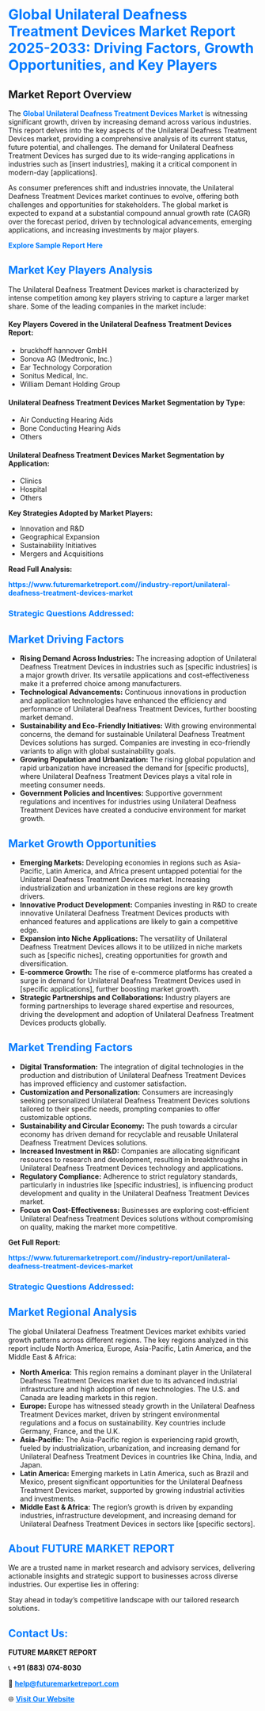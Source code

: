 <h1 style="color: #007BFF;">Global Unilateral Deafness Treatment Devices Market Report 2025-2033: Driving Factors, Growth Opportunities, and Key Players</h1>

<section id="overview">
<h2>Market Report Overview</h2>
<p>The <a href="https://www.futuremarketreport.com//industry-report/unilateral-deafness-treatment-devices-market" style="color: #007BFF; text-decoration: none;"><strong>Global Unilateral Deafness Treatment Devices Market</strong></a> is witnessing significant growth, driven by increasing demand across various industries. This report delves into the key aspects of the Unilateral Deafness Treatment Devices market, providing a comprehensive analysis of its current status, future potential, and challenges. The demand for Unilateral Deafness Treatment Devices has surged due to its wide-ranging applications in industries such as [insert industries], making it a critical component in modern-day [applications].</p>
<p>As consumer preferences shift and industries innovate, the Unilateral Deafness Treatment Devices market continues to evolve, offering both challenges and opportunities for stakeholders. The global market is expected to expand at a substantial compound annual growth rate (CAGR) over the forecast period, driven by technological advancements, emerging applications, and increasing investments by major players.</p>
</section>

<section id="overview">
<p><a href="https://www.futuremarketreport.com//request-sample/reportId=77622" style="color: #007BFF; text-decoration: none;"><strong>Explore Sample Report Here</strong></a></p>
</section>

<section id="key-players">
<h2 style="color: #007BFF;">Market Key Players Analysis</h2>
<p>The Unilateral Deafness Treatment Devices market is characterized by intense competition among key players striving to capture a larger market share. Some of the leading companies in the market include:</p>
<h4>Key Players Covered in the Unilateral Deafness Treatment Devices Report:</h4>
<ul><li>bruckhoff hannover GmbH</li><li>Sonova AG (Medtronic, Inc.)</li><li>Ear Technology Corporation</li><li>Sonitus Medical, Inc.</li><li>William Demant Holding Group</li></ul>
<h4>Unilateral Deafness Treatment Devices Market Segmentation by Type:</h4>
<ul><li>Air Conducting Hearing Aids</li><li>Bone Conducting Hearing Aids</li><li>Others</li></ul>

<h4>Unilateral Deafness Treatment Devices Market Segmentation by Application:</h4>
<ul><li>Clinics</li><li>Hospital</li><li>Others</li></ul>
<p><strong>Key Strategies Adopted by Market Players:</strong></p>
<ul>
<li>Innovation and R&D</li>
<li>Geographical Expansion</li>
<li>Sustainability Initiatives</li>
<li>Mergers and Acquisitions</li>
</ul>
</section>

<section>
<p><strong>Read Full Analysis: </strong></p><a href="https://www.futuremarketreport.com//industry-report/unilateral-deafness-treatment-devices-market" style="color: #007BFF; text-decoration: none;"><strong>https://www.futuremarketreport.com//industry-report/unilateral-deafness-treatment-devices-market</strong></a>
<h3 style="color: #007BFF;">Strategic Questions Addressed:</h3>
</section>

<section id="driving-factors">
<h2 style="color: #007BFF;">Market Driving Factors</h2>
<ul>
<li><strong>Rising Demand Across Industries:</strong> The increasing adoption of Unilateral Deafness Treatment Devices in industries such as [specific industries] is a major growth driver. Its versatile applications and cost-effectiveness make it a preferred choice among manufacturers.</li>
<li><strong>Technological Advancements:</strong> Continuous innovations in production and application technologies have enhanced the efficiency and performance of Unilateral Deafness Treatment Devices, further boosting market demand.</li>
<li><strong>Sustainability and Eco-Friendly Initiatives:</strong> With growing environmental concerns, the demand for sustainable Unilateral Deafness Treatment Devices solutions has surged. Companies are investing in eco-friendly variants to align with global sustainability goals.</li>
<li><strong>Growing Population and Urbanization:</strong> The rising global population and rapid urbanization have increased the demand for [specific products], where Unilateral Deafness Treatment Devices plays a vital role in meeting consumer needs.</li>
<li><strong>Government Policies and Incentives:</strong> Supportive government regulations and incentives for industries using Unilateral Deafness Treatment Devices have created a conducive environment for market growth.</li>
</ul>
</section>

<section id="growth-opportunities">
<h2 style="color: #007BFF;">Market Growth Opportunities</h2>
<ul>
<li><strong>Emerging Markets:</strong> Developing economies in regions such as Asia-Pacific, Latin America, and Africa present untapped potential for the Unilateral Deafness Treatment Devices market. Increasing industrialization and urbanization in these regions are key growth drivers.</li>
<li><strong>Innovative Product Development:</strong> Companies investing in R&D to create innovative Unilateral Deafness Treatment Devices products with enhanced features and applications are likely to gain a competitive edge.</li>
<li><strong>Expansion into Niche Applications:</strong> The versatility of Unilateral Deafness Treatment Devices allows it to be utilized in niche markets such as [specific niches], creating opportunities for growth and diversification.</li>
<li><strong>E-commerce Growth:</strong> The rise of e-commerce platforms has created a surge in demand for Unilateral Deafness Treatment Devices used in [specific applications], further boosting market growth.</li>
<li><strong>Strategic Partnerships and Collaborations:</strong> Industry players are forming partnerships to leverage shared expertise and resources, driving the development and adoption of Unilateral Deafness Treatment Devices products globally.</li>
</ul>
</section>

<section id="trending-factors">
<h2 style="color: #007BFF;">Market Trending Factors</h2>
<ul>
<li><strong>Digital Transformation:</strong> The integration of digital technologies in the production and distribution of Unilateral Deafness Treatment Devices has improved efficiency and customer satisfaction.</li>
<li><strong>Customization and Personalization:</strong> Consumers are increasingly seeking personalized Unilateral Deafness Treatment Devices solutions tailored to their specific needs, prompting companies to offer customizable options.</li>
<li><strong>Sustainability and Circular Economy:</strong> The push towards a circular economy has driven demand for recyclable and reusable Unilateral Deafness Treatment Devices solutions.</li>
<li><strong>Increased Investment in R&D:</strong> Companies are allocating significant resources to research and development, resulting in breakthroughs in Unilateral Deafness Treatment Devices technology and applications.</li>
<li><strong>Regulatory Compliance:</strong> Adherence to strict regulatory standards, particularly in industries like [specific industries], is influencing product development and quality in the Unilateral Deafness Treatment Devices market.</li>
<li><strong>Focus on Cost-Effectiveness:</strong> Businesses are exploring cost-efficient Unilateral Deafness Treatment Devices solutions without compromising on quality, making the market more competitive.</li>
</ul>
</section>

<section>
<p><strong>Get Full Report: </strong></p><a href="https://www.futuremarketreport.com//industry-report/unilateral-deafness-treatment-devices-market" style="color: #007BFF; text-decoration: none;"><strong>https://www.futuremarketreport.com//industry-report/unilateral-deafness-treatment-devices-market</strong></a>
<h3 style="color: #007BFF;">Strategic Questions Addressed:</h3>
</section>


<section id="regional-analysis">
<h2 style="color: #007BFF;">Market Regional Analysis</h2>
<p>The global Unilateral Deafness Treatment Devices market exhibits varied growth patterns across different regions. The key regions analyzed in this report include North America, Europe, Asia-Pacific, Latin America, and the Middle East & Africa:</p>
<ul>
<li><strong>North America:</strong> This region remains a dominant player in the Unilateral Deafness Treatment Devices market due to its advanced industrial infrastructure and high adoption of new technologies. The U.S. and Canada are leading markets in this region.</li>
<li><strong>Europe:</strong> Europe has witnessed steady growth in the Unilateral Deafness Treatment Devices market, driven by stringent environmental regulations and a focus on sustainability. Key countries include Germany, France, and the U.K.</li>
<li><strong>Asia-Pacific:</strong> The Asia-Pacific region is experiencing rapid growth, fueled by industrialization, urbanization, and increasing demand for Unilateral Deafness Treatment Devices in countries like China, India, and Japan.</li>
<li><strong>Latin America:</strong> Emerging markets in Latin America, such as Brazil and Mexico, present significant opportunities for the Unilateral Deafness Treatment Devices market, supported by growing industrial activities and investments.</li>
<li><strong>Middle East & Africa:</strong> The region’s growth is driven by expanding industries, infrastructure development, and increasing demand for Unilateral Deafness Treatment Devices in sectors like [specific sectors].</li>
</ul>
</section>

<footer>
<h2 style="color: #007BFF;">About FUTURE MARKET REPORT</h2>
<p>We are a trusted name in market research and advisory services, delivering actionable insights and strategic support to businesses across diverse industries. Our expertise lies in offering:</p>

<p>Stay ahead in today’s competitive landscape with our tailored research solutions.</p>

<h2 style="color: #007BFF;">Contact Us:</h2>
<p><strong>FUTURE MARKET REPORT</strong></p>
<p>📞 <strong>+91 (883) 074-8030</strong></p>
<p>📧 <strong><a href="mailto:help@futuremarketreport.com" style="color: #007BFF;">help@futuremarketreport.com</a></strong></p>
<p>🌐 <strong><a href="https://www.futuremarketreport.com/" style="color: #007BFF;">Visit Our Website</a></strong></p>
</footer>